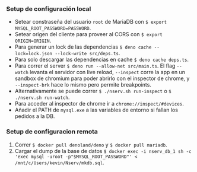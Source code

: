 ### Setup de configuración local
- Setear constraseña del usuario `root` de  MariaDB con `$ export MYSQL_ROOT_PASSWORD=PASSWORD`.
- Setear origen del cliente para proveer al CORS con `$ export ORIGIN=ORIGIN`.
- Para generar un lock de las dependencias `$ deno cache --lock=lock.json --lock-write src/deps.ts`.
- Para solo descargar las dependencias en cache `$ deno cache deps.ts`.
- Para correr el server `$ deno run --allow-net src/main.ts`. El flag `--watch` levanta el servidor con live reload, `--inspect` corre la app en un sandbox de chromium para poder abrirlo con el inspector de chrome, y `--inspect-brk` hace lo mismo pero permite breakpoints.
- Alternativamente se puede correr `$ ./nserv.sh run-inspect` o `$ ./nserv.sh run-watch`.
- Para acceder al inspector de chrome ir a `chrome://inspect/#devices`.
- Añadir el PATH de `mysql.exe` a las variables de entorno si fallan los pedidos a la DB.

### Setup de configuracion remota
1. Correr `$ docker pull denoland/deno` y `$ docker pull mariadb`.
2. Cargar el dump de la base de datos `$ docker exec -i nserv_db_1 sh -c 'exec mysql -uroot -p"$MYSQL_ROOT_PASSWORD"' < /mnt/c/Users/kevin/Nserv/mkdb.sql`.